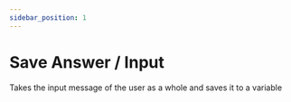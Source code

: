 ```yaml
---
sidebar_position: 1
---
```


# Save Answer / Input

Takes the input message of the user as a whole and saves it to a variable
